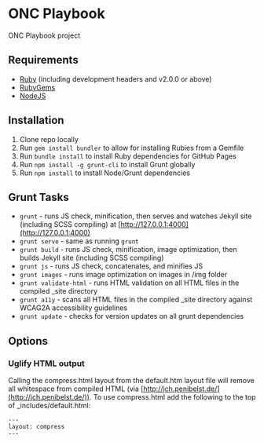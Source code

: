 # ONC Playbook

ONC Playbook project

## Requirements

* [Ruby](http://www.ruby-lang.org/en/downloads/) (including development
headers and v2.0.0 or above)
* [RubyGems](http://rubygems.org/pages/download)
* [NodeJS](http://nodejs.org)

## Installation

1. Clone repo locally
1. Run ```gem install bundler``` to allow for installing Rubies from a Gemfile
1. Run ```bundle install``` to install Ruby dependencies for GitHub Pages
1. Run ```npm install -g grunt-cli``` to install Grunt globally
1. Run ```npm install``` to install Node/Grunt dependencies

## Grunt Tasks

* ```grunt``` - runs JS check, minification, then serves and watches Jekyll site (including SCSS compiling) at [http://127.0.0.1:4000](http://127.0.0.1:4000)
* ```grunt serve``` - same as running ```grunt```
* ```grunt build``` - runs JS check, minification, image optimization, then builds Jekyll site (including SCSS compiling)
* ```grunt js``` - runs JS check, concatenates, and minifies JS
* ```grunt images``` - runs image optimization on images in /img folder
* ```grunt validate-html``` - runs HTML validation on all HTML files in the compiled _site directory
* ```grunt a11y``` - scans all HTML files in the compiled _site directory against WCAG2A accessibility guidelines
* ```grunt update``` - checks for version updates on all grunt dependencies

## Options

### Uglify HTML output

Calling the compress.html layout from the default.htm layout file will remove all whitespace from compiled HTML (via [http://jch.penibelst.de/](http://jch.penibelst.de/)). To use compress.html add the following to the top of _includes/default.html:

    ---
    layout: compress
    ---

